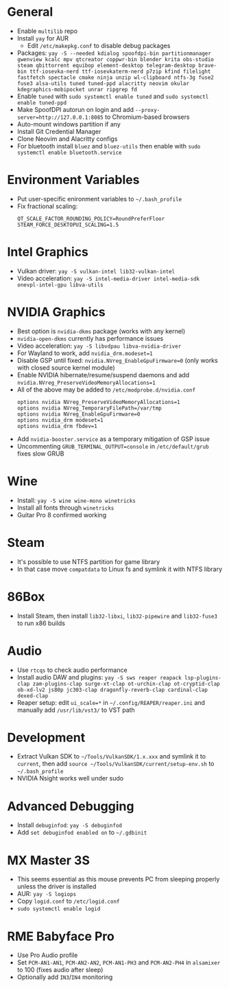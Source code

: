 # General
 * Enable `multilib` repo
 * Install `yay` for AUR
   * Edit `/etc/makepkg.conf` to disable debug packages
 * Packages: `yay -S --needed kdialog spoofdpi-bin partitionmanager gwenview kcalc mpv qtcreator coppwr-bin blender krita obs-studio steam qbittorrent equibop element-desktop telegram-desktop brave-bin ttf-iosevka-nerd ttf-iosevkaterm-nerd p7zip kfind filelight fastfetch spectacle cmake ninja unzip wl-clipboard ntfs-3g fuse2 fuse3 alsa-utils tuned tuned-ppd alacritty neovim okular kdegraphics-mobipocket unrar ripgrep fd`
 * Enable `tuned` with `sudo systemctl enable tuned` and `sudo systemctl enable tuned-ppd`
 * Make SpoofDPI autorun on login and add `--proxy-server=http://127.0.0.1:8085` to Chromium-based browsers
 * Auto-mount windows partition if any
 * Install Git Credential Manager
 * Clone Neovim and Alacritty configs
 * For bluetooth install `bluez` and `bluez-utils` then enable with `sudo systemctl enable bluetooth.service`

# Environment Variables
 * Put user-specific enironment variables to `~/.bash_profile`
 * Fix fractional scaling:
   ```
   QT_SCALE_FACTOR_ROUNDING_POLICY=RoundPreferFloor
   STEAM_FORCE_DESKTOPUI_SCALING=1.5
   ```

# Intel Graphics
 * Vulkan driver: `yay -S vulkan-intel lib32-vulkan-intel`
 * Video acceleration: `yay -S intel-media-driver intel-media-sdk onevpl-intel-gpu libva-utils`

# NVIDIA Graphics
 * Best option is `nvidia-dkms` package (works with any kernel)
 * `nvidia-open-dkms` currently has performance issues
 * Video acceleration: `yay -S libvdpau libva-nvidia-driver`
 * For Wayland to work, add `nvidia_drm.modeset=1`
 * Disable GSP until fixed: `nvidia.NVreg_EnableGpuFirmware=0` (only works with closed source kernel module)
 * Enable NVIDIA hibernate/resume/suspend daemons and add `nvidia.NVreg_PreserveVideoMemoryAllocations=1`
 * All of the above may be added to `/etc/modprobe.d/nvidia.conf`
   ```
   options nvidia NVreg_PreserveVideoMemoryAllocations=1
   options nvidia NVreg_TemporaryFilePath=/var/tmp
   options nvidia NVreg_EnableGpuFirmware=0
   options nvidia_drm modeset=1
   options nvidia_drm fbdev=1
   ```
 * Add `nvidia-booster.service` as a temporary mitigation of GSP issue
 * Uncommenting `GRUB_TERMINAL_OUTPUT=console` in `/etc/default/grub` fixes slow GRUB

# Wine
 * Install: `yay -S wine wine-mono winetricks`
 * Install all fonts through `winetricks`
 * Guitar Pro 8 confirmed working

# Steam
 * It's possible to use NTFS partition for game library
 * In that case move `compatdata` to Linux fs and symlink it with NTFS library

# 86Box
 * Install Steam, then install `lib32-libxi`, `lib32-pipewire` and `lib32-fuse3` to run x86 builds 

# Audio
 * Use `rtcqs` to check audio performance
 * Install audio DAW and plugins: `yay -S sws reaper reapack lsp-plugins-clap zam-plugins-clap surge-xt-clap ot-urchin-clap ot-cryptid-clap ob-xd-lv2 js80p jc303-clap dragonfly-reverb-clap cardinal-clap dexed-clap`
 * Reaper setup: edit `ui_scale=*` in `~/.config/REAPER/reaper.ini` and manually add `/usr/lib/vst3/` to VST path

# Development
 * Extract Vulkan SDK to `~/Tools/VulkanSDK/1.x.xxx` and symlink it to `current`, then add `source ~/Tools/VulkanSDK/current/setup-env.sh` to `~/.bash_profile`
 * NVIDIA Nsight works well under sudo

# Advanced Debugging
 * Install `debuginfod`: `yay -S debuginfod`
 * Add `set debuginfod enabled on` to `~/.gdbinit`

# MX Master 3S
 * This seems essential as this mouse prevents PC from sleeping properly unless the driver is installed
 * AUR: `yay -S logiops`
 * Copy `logid.conf` to `/etc/logid.conf`
 * `sudo systemctl enable logid`

# RME Babyface Pro
 * Use Pro Audio profile
 * Set `PCM-AN1-AN1`, `PCM-AN2-AN2`, `PCM-AN1-PH3` and `PCM-AN2-PH4` in `alsamixer` to 100 (fixes audio after sleep)
 * Optionally add `IN3`/`IN4` monitoring
